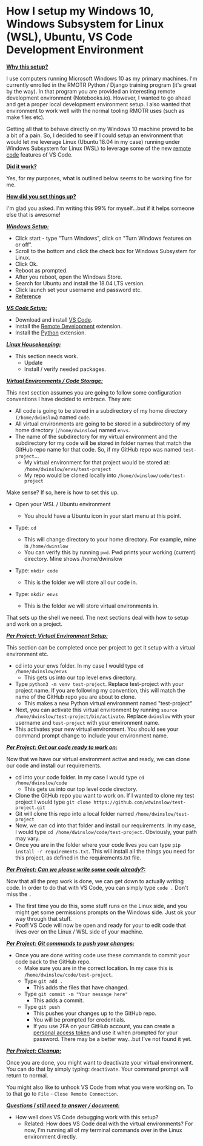 # How I setup my Windows 10, Windows Subsystem for Linux (WSL), Ubuntu, VS Code Development Environment

**<u>Why this setup?</u>**

I use computers running Microsoft Windows 10 as my primary machines.  I'm currently enrolled in the RMOTR Python / Django training program (it's great by the way).  In that program you are provided an interesting remote development environment (Notebooks.io).  However, I wanted to go ahead and get a proper local development environment setup.  I also wanted that environment to work well with the normal tooling RMOTR uses (such as make files etc).  

Getting all that to behave directly on my Windows 10 machine proved to be a bit of a pain.  So, I decided to see if I could setup an environment that would let me leverage Linux (Ubuntu 18.04 in my case) running under Windows Subsystem for Linux (WSL) to leverage some of the new [remote code](https://code.visualstudio.com/docs/remote/wsl) features of VS Code.



**<u>Did it work?</u>**

Yes, for my purposes, what is outlined below seems to be working fine for me.



**<u>How did you set things up?</u>**

I'm glad you asked.  I'm writing this 99% for myself...but if it helps someone else that is awesome!



**<u>*Windows Setup:*</u>**

- Click start - type "Turn Windows", click on "Turn Windows features on or off".
- Scroll to the bottom and click the check box for Windows Subsystem for Linux.
- Click Ok.
- Reboot as prompted.
- After you reboot, open the Windows Store.
- Search for Ubuntu and install the 18.04 LTS version.
- Click launch set your username and password etc.
- [Reference](https://docs.microsoft.com/en-us/windows/wsl/install-win10)



**<u>*VS Code Setup:*</u>**

- Download and install [VS Code](https://code.visualstudio.com/).
- Install the [Remote Development](https://marketplace.visualstudio.com/items?itemName=ms-vscode-remote.vscode-remote-extensionpack) extension.
- Install the [Python](https://marketplace.visualstudio.com/items?itemName=ms-python.python) extension.



**<u>*Linux Housekeeping:*</u>**

- This section needs work.
  - Update
  - Install / verify needed packages.



**<u>*Virtual Environments / Code Storage:*</u>**

This next section assumes you are going to follow some configuration conventions I have decided to embrace.  They are:

- All code is going to be stored in a subdirectory of my home directory `(/home/dwinslow`) named `code`.
- All virtual environments are going to be stored in a subdirectory of my home directory `(/home/dwinslow`) named `envs`.
- The name of the subdirectory for my virtual environment and the subdirectory for my code will be stored in folder names that match the GitHub repo name for that code.  So, if my GitHub repo was named `test-project`...
  - My virtual environment for that project would be stored at: `/home/dwinslow/envs/test-project`
  - My repo would be cloned locally into `/home/dwinslow/code/test-project`

Make sense?  If so, here is how to set this up.

- Open your WSL / Ubuntu environment
  - You should have a Ubuntu icon in your start menu at this point.
- Type: `cd` 
  - This will change directory to your home directory.  For example, mine is `/home/dwinslow`
  - You can verify this by running `pwd`.  Pwd prints your working (current) directory.  Mine shows /home/dwinslow

- Type: `mkdir code` 
  - This is the folder we will store all our code in.
- Type: `mkdir envs` 
  - This is the folder we will store virtual environments in.

That sets up the shell we need.  The next sections deal with how to setup and work on a project.



***<u>Per Project: Virtual Environment Setup:</u>***

This section can be completed once per project to get it setup with a virtual environment etc.

- cd into your envs folder.  In my case I would type `cd /home/dwinslow/envs` 
  - This gets us into our top level envs directory.
- Type `python3 -m venv test-project`.  Replace test-project with your project name.  If you are following my convention, this will match the name of the GitHub repo you are about to clone.
  - This makes a new Python virtual environment named "test-project"
- Next, you can activate this virtual environment by running `source /home/dwinslow/test-project/bin/activate`. Replace `dwinslow` with your username and `test-project` with your environment name.
- This activates your new virtual environment.  You should see your command prompt change 
  to include your environment name.  



***<u>Per Project: Get our code ready to work on:</u>***

Now that we have our virtual environment active and ready, we can clone our code and install our requirements.

- cd into your code folder.  In my case I would type `cd /home/dwinslow/code` 
  - This gets us into our top level code directory.
- Clone the GitHub repo you want to work on.  If I wanted to clone my test project I would type `git clone https://github.com/wdwinslow/test-project.git`
- Git will clone this repo into a local folder named `/home/dwinslow/test-project`
- Now, we can cd into that folder and install our requirements.  In my case, I would type `cd /home/dwinslow/code/test-project`.  Obviously, your path may vary.
- Once you are in the folder where your code lives you can type `pip install -r requirements.txt`.  This will install all the things you need for this project, as defined in the requirements.txt file.



**<u>*Per Project: Can we please write some code already?:*</u>**

Now that all the prep work is done, we can get down to actually writing code.  In order to do that with VS Code, you can simply type `code .`  Don't miss the `.`

- The first time you do this, some stuff runs on the Linux side, and you might get some permissions prompts on the Windows side.  Just ok your way through that stuff.
- Poof!  VS Code will now be open and ready for your to edit code that lives over on the Linux / WSL side of your machine.



***<u>Per Project: Git commands to push your changes:</u>***

- Once you are done writing code use these commands to commit your code back to the GitHub repo.
  - Make sure you are in the correct location.  In my case this is `/home/dwinslow/code/test-project`.
  - Type `git add .`
    - This adds the files that have changed.
  - Type `git commit -m "Your message here"`
    - This adds a commit.
  - Type `git push`
    - This pushes your changes up to the GitHub repo.
    - You will be prompted for credentials.
    - If you use 2FA on your GitHub account, you can create a [personal access token](https://help.github.com/en/articles/creating-a-personal-access-token-for-the-command-line) and use it when prompted for your password.  There may be a better way...but I've not found it yet.



***<u>Per Project: Cleanup:</u>***

Once you are done, you might want to deactivate your virtual environment. You can do that by simply typing: `deactivate`.  Your command prompt will return to normal.

You might also like to unhook VS Code from what you were working on.  To to that go to `File` - `Close Remote Connection`.



***<u>Questions I still need to answer / document:</u>***

- How well does VS Code debugging work with this setup?
  - Related: How does VS Code deal with the virtual environments?  For now, I'm running all of my terminal commands over in the Linux environment directly.